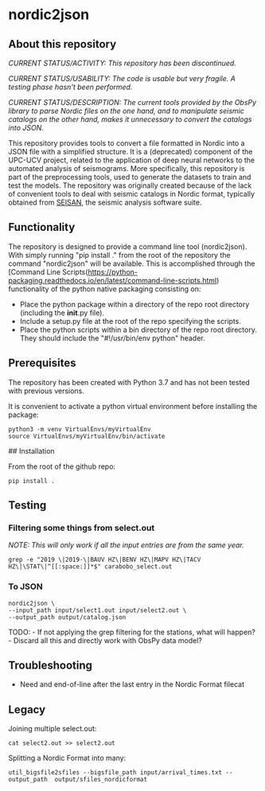 # nordic2json

## About this repository

*CURRENT STATUS/ACTIVITY: This repository has been discontinued.*

*CURRENT STATUS/USABILITY: The code is usable but very fragile. A testing phase hasn't been performed.*

*CURRENT STATUS/DESCRIPTION: The current tools provided by the ObsPy library to parse Nordic files on the one hand, and to manipulate seismic catalogs on the other hand, makes it unnecessary to convert the catalogs into JSON.*

This repository provides tools to convert a file formatted in Nordic into a JSON file with a simplified structure. It is a (deprecated) component of the UPC-UCV project, related to the application of deep neural networks to the automated analysis of seismograms. More specifically, this repository is part of the preprocessing tools, used to generate the datasets to train and test the models. The repository was originally created because of the lack of convenient tools to deal with seismic catalogs in Nordic format, typically obtained from [SEISAN](https://www.geosig.com/files/GS_SEISAN_9_0_1.pdf), the seismic analysis software suite. 

## Functionality

The repository is designed to provide a command line tool (nordic2json). With simply running "pip install ." from the root of the repository the command "nordic2json" will be available. This is accomplished through the [Command Line Scripts(https://python-packaging.readthedocs.io/en/latest/command-line-scripts.html) functionality of the python native packaging consisting on:

- Place the python package within a directory of the repo root directory (including the __init__.py file).
- Include a setup.py file at the root of the repo specifying the scripts. 
- Place the python scripts within a bin directory of the repo root directory. They should include the "#!/usr/bin/env python" header.

## Prerequisites

The repository has been created with Python 3.7 and has not been tested with previous versions.

It is convenient to activate a python virtual environment before installing the package:

	python3 -m venv VirtualEnvs/myVirtualEnv
	source VirtualEnvs/myVirtualEnv/bin/activate


## Installation

From the root of the github repo:

	pip install .

## Testing

### Filtering some things from select.out

*NOTE: This will only work if all the input entries are from the same year.*

	grep -e "2019 \|2019-\|BAUV HZ\|BENV HZ\|MAPV HZ\|TACV HZ\|\STAT\|^[[:space:]]*$" carabobo_select.out

### To JSON

	nordic2json \
	--input_path input/select1.out input/select2.out \
	--output_path output/catalog.json

TODO: 
	- If not applying the grep filtering for the stations, what will happen?
	- Discard all this and directly work with ObsPy data model?
	
## Troubleshooting

- Need and end-of-line after the last entry in the Nordic Format filecat 

## Legacy

Joining multiple select.out:

	cat select2.out >> select2.out

Splitting a Nordic Format into many:

	util_bigsfile2sfiles --bigsfile_path input/arrival_times.txt --output_path  output/sfiles_nordicformat

